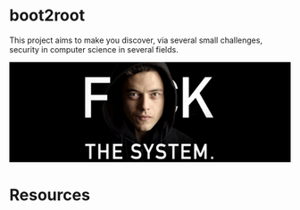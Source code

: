 # boot2root
This project aims to make you discover, via several small challenges, security
in computer science in several fields.

![hacking pic](./resources/fkthesystem.png)

# Resources